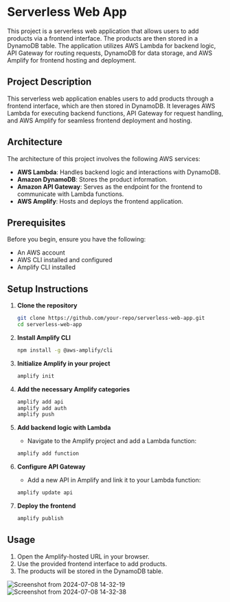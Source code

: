 # Serverless Web App

This project is a serverless web application that allows users to add products via a frontend interface. The products are then stored in a DynamoDB table. The application utilizes AWS Lambda for backend logic, API Gateway for routing requests, DynamoDB for data storage, and AWS Amplify for frontend hosting and deployment.

## Project Description

This serverless web application enables users to add products through a frontend interface, which are then stored in DynamoDB. It leverages AWS Lambda for executing backend functions, API Gateway for request handling, and AWS Amplify for seamless frontend deployment and hosting.

## Architecture

The architecture of this project involves the following AWS services:
- **AWS Lambda**: Handles backend logic and interactions with DynamoDB.
- **Amazon DynamoDB**: Stores the product information.
- **Amazon API Gateway**: Serves as the endpoint for the frontend to communicate with Lambda functions.
- **AWS Amplify**: Hosts and deploys the frontend application.

## Prerequisites

Before you begin, ensure you have the following:
- An AWS account
- AWS CLI installed and configured
- Amplify CLI installed

## Setup Instructions

1. **Clone the repository**
    ```bash
    git clone https://github.com/your-repo/serverless-web-app.git
    cd serverless-web-app
    ```

2. **Install Amplify CLI**
    ```bash
    npm install -g @aws-amplify/cli
    ```

3. **Initialize Amplify in your project**
    ```bash
    amplify init
    ```

4. **Add the necessary Amplify categories**
    ```bash
    amplify add api
    amplify add auth
    amplify push
    ```

5. **Add backend logic with Lambda**
    - Navigate to the Amplify project and add a Lambda function:
    ```bash
    amplify add function
    ```

6. **Configure API Gateway**
    - Add a new API in Amplify and link it to your Lambda function:
    ```bash
    amplify update api
    ```

7. **Deploy the frontend**
    ```bash
    amplify publish
    ```

## Usage

1. Open the Amplify-hosted URL in your browser.
2. Use the provided frontend interface to add products.
3. The products will be stored in the DynamoDB table.


![Screenshot from 2024-07-08 14-32-19](https://github.com/AtharvaNawathe/Serverless-Web-App/assets/63600324/0c39ea22-a861-434b-90db-5b269cedf0eb)
![Screenshot from 2024-07-08 14-32-38](https://github.com/AtharvaNawathe/Serverless-Web-App/assets/63600324/e7fc935f-54f6-4fdc-93d0-5e2c0a08d6e1)


